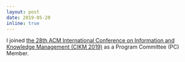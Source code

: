 ```yaml
---
layout: post
date: 2019-05-20
inline: true
---
```


I joined [the 28th ACM International Conference on Information and Knowledge Management (CIKM 2019)](http://www.cikmconference.org/) as a Program Committee (PC) Member.
